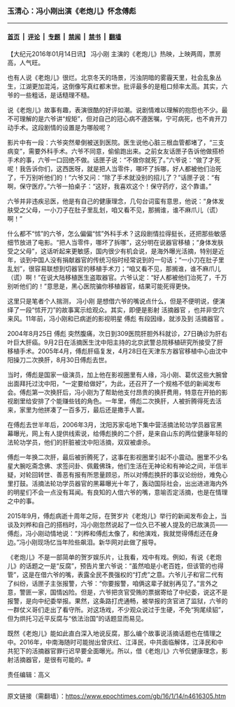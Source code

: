 ### 玉清心：冯小刚出演《老炮儿》怀念傅彪

---

#### [首页](../../../..?n4616305) &nbsp;|&nbsp; [评论](../../../../../epoch-comment?n4616305) &nbsp;|&nbsp; [专题](../../../../../epoch-special?n4616305) &nbsp;|&nbsp; [禁闻](../../../../../epoch-news?n4616305) &nbsp;|&nbsp; [禁书](../../../../../books?n4616305) &nbsp;|&nbsp; [翻墙](https://github.com/gfw-breaker/nogfw/blob/master/README.md?n4616305)


<div class="post_content" id="artbody" itemprop="articleBody">
 <!-- article content begin -->
 <p>
  【大纪元2016年01月14日讯】
  <ok href="https://www.epochtimes.com/gb/tag/%E5%86%AF%E5%B0%8F%E5%88%9A.html">
   冯小刚
  </ok>
  主演的《老炮儿》热映，上映两周，票房高，人气旺。
 </p>
 <p>
  也有人说《老炮儿》很烂。北京冬天的场景，污浊阴暗的雾霾天里，社会乱象丛生，江湖更加混沌，这倒像写真红都末世。批评最多的是粗口频率太高。其实，六爷的一些粗话，是话糙理不糙。
 </p>
 <p>
  说《老炮儿》故事有趣，表演很酷的好评如潮。说剧情难以理解的抱怨也不少。最不可理解的是六爷讲“规矩”，但对自己的冠心病不遵医嘱，宁可病死，也不肯开刀动手术。这段剧情的设置是为哪般呢？
 </p>
 <p>
  影片中有一段：六爷突然晕倒被送到医院。医生说他心脏三根血管都堵了，“三支病变”，需要外科手术。六爷不同意，偷偷跑出来。之前女友话匣子告诉他做搭桥手术的事，六爷一口回绝不做。话匣子说：“不做你就死了。”六爷说：“做了才死呢！我告诉你们，这西医呀，就是把人当零件，哪坏了拆哪，好人都被他们治死了，千万别听他们的！”六爷又问：“除了手术就没别的招儿了？”话匣子说：“有啊，保守医疗。”六爷一拍桌子：“这好，我喜欢这个！保守药疗，这个靠谱。”
 </p>
 <p>
  六爷并非违疾忌医，他是有自己的健康理念，几句台词蛮有意思，他说：“身体发肤受之父母，一小刀子在肚子里乱划，咱又看不见，那搁谁，谁不麻爪儿（谎）啊！”
 </p>
 <p>
  什么都不“怵”的六爷，怎么偏偏“怵”外科手术？这段剧情拉得挺长，还把那些敏感细节放进了电影。“把人当零件，哪坏了拆哪”，这分明在说器官移植；“身体发肤受之父母”，这话听起来更敏感，国内很少有机会说，是海外曝光活摘，特别是近年，谈到中国人没有捐献器官的传统习俗时经常说到的一句话；“一小刀在肚子里乱划”，很容易联想到切器官的移植手术刀；“咱又看不见，那搁谁，谁不麻爪儿（谎）啊！”在说大陆移植医生盗取器官。六爷认定：“好人都被他们治死了，千万别听他们的！”意思是，黑心医院骗你移植器官，结果可能死得更快。
 </p>
 <p>
  这里只是笔者个人揣测，
  <ok href="https://www.epochtimes.com/gb/tag/%E5%86%AF%E5%B0%8F%E5%88%9A.html">
   冯小刚
  </ok>
  是想借六爷的嘴说点什么，但是不便明说，便演绎了一段“怵开刀”的故事寓示给观众。其实，即便是影射
  <ok href="https://www.epochtimes.com/gb/tag/%E6%B4%BB%E6%91%98%E5%99%A8%E5%AE%98.html">
   活摘器官
  </ok>
  ，也并非空穴来风。11年前，冯小刚和已病逝的影视明星
  <ok href="https://www.epochtimes.com/gb/tag/%E5%82%85%E5%BD%AA.html">
   傅彪
  </ok>
  有段因缘，就涉及到
  <ok href="https://www.epochtimes.com/gb/tag/%E6%B4%BB%E6%91%98%E5%99%A8%E5%AE%98.html">
   活摘器官
  </ok>
  。
 </p>
 <p>
  2004年8月25日
  <ok href="https://www.epochtimes.com/gb/tag/%E5%82%85%E5%BD%AA.html">
   傅彪
  </ok>
  突然腹痛，次日到309医院肝胆外科就诊，27日确诊为肝右叶巨大肝癌。9月2日在活摘医生沈中阳主持的北京武警总院移植研究所接受了肝移植手术。2005年4月，傅彪肝癌复发，4月28日在天津东方器官移植中心由沈中阳操刀二次换肝，8月30日傅彪去世。
 </p>
 <p>
  当时，傅彪是国家一级演员，加上他在影视圈里有人缘，冯小刚、葛优这些大腕曾出面拜托过沈中阳，“一定要给做好”，为此，还召开了一个规格不低的新闻发布会。傅彪第一次换肝后，冯小刚为了帮助他支付昂贵的换肝费用，特意在开拍的影视剧里给安排了个能赚些钱的角色。一年里，傅彪二次换肝，人被折腾得死去活来，家里为他拼凑了一百多万，最后还是撒手人寰。
 </p>
 <p>
  在傅彪去世半年后，2006年3月，沈阳苏家屯地下集中营活摘法轮功学员器官黑幕曝光，网上有人提供线索说，给傅彪换的二个肝，是来自山东的两位健康年轻的法轮功学员，他们的肝脏被沈中阳活摘，双双被虐杀。
 </p>
 <p>
  傅彪一年换二次肝，最后被折腾死了，这事在影视圈里引起不小震动。圈里不少名星大腕吃斋念佛、求签问卦、佩戴佛珠，他们生活在无神论和有神论之间，半信半疑，对轮回转世、善恶有报有所思量顾忌，所以对傅彪换肝的事议论纷纷，难免心里打鼓。活摘法轮功学员器官的黑幕曝光十年了，轰动国际社会，出出进进海内外的明星们不会一点没有耳闻。有良知的人借六爷的嘴，意喻否定活摘，也是在情理之中的事。
 </p>
 <p>
  2015年9月，傅彪病逝十周年之际，在贺岁片《老炮儿》举行的新闻发布会上，当谈及刘桦和自己的搭档时，冯小刚忽然说起了一位久已不被人提及的已故演员——傅彪，冯小刚动情地说：“刘桦和傅彪太像了，和他演戏，我就觉得傅彪还在身边。”冯小刚现场忆当年险些飙泪。新华网对此做了报导。
 </p>
 <p>
  《老炮儿》不是一部简单的贺岁娱乐片，让我看，戏中有戏。例如，有说《老炮儿》的话题之一是“反腐”，预告片里六爷说：“虽然咱是小老百姓，但该管的也得管”，这是在借六爷的嘴，表露全民不畏强权的“打虎”之意。六爷儿子和官二代有了纠纷，话匣子主张报警，六爷：“你要报警，咱俩这辈子就别再见了。”言外之意，警匪一家，国情凶险。但是，六爷把贪官受贿的票据寄给了中纪委，说这不是报警，是向中纪委举报。果然，这条路打虎通畅，被举报的贪官进了监狱，六爷的一群仗义哥们走出了看守所。对这场戏，不少观众说过于生硬，不免“狗尾续貂”，但为烘托习近平反腐与“依法治国”的话题显而易见。
 </p>
 <p>
  既然《老炮儿》能如此直白深入地说反腐，那么编个故事说活摘话题也在情理之中。2016年，中南海随时可能抛出曾庆红、江泽民，中共面临解体，江泽民和中共犯下的活摘器官罪行迟早要全面曝光。所以，借《老炮儿》六爷侃健康理念，影射活摘器官，是很有可能的。#
 </p>
 <p>
  责任编辑：高义
 </p>
 <!-- article content end -->
 <div id="below_article_ad">
 </div>
</div>


---

原文链接（需翻墙）：https://www.epochtimes.com/gb/16/1/14/n4616305.htm